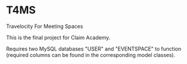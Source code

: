 # T4MS
Travelocity For Meeting Spaces

This is the final project for Claim Academy.

Requires two MySQL databases "USER" and "EVENTSPACE" to function (required columns can be found in the corresponding model classes).
